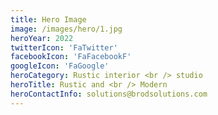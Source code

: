 ```yaml
---
title: Hero Image
image: /images/hero/1.jpg
heroYear: 2022
twitterIcon: 'FaTwitter'
facebookIcon: 'FaFacebookF'
googleIcon: 'FaGoogle'
heroCategory: Rustic interior <br /> studio
heroTitle: Rustic and <br /> Modern
heroContactInfo: solutions@brodsolutions.com
---
```

